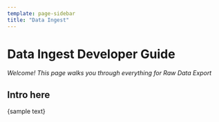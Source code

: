 ```yaml
---
template: page-sidebar
title: "Data Ingest"
---
```

# Data Ingest Developer Guide

*Welcome! This page walks you through everything for Raw Data Export*

## Intro here

{sample text}



